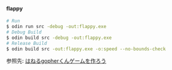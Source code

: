 #### flappy
```sh
# Run
$ odin run src -debug -out:flappy.exe 
# Debug Build
$ odin build src -debug -out:flappy.exe 
# Release Build
$ odin build src -out:flappy.exe -o:speed --no-bounds-check
```

参照先: [はねるgopherくんゲームを作ろう](https://zenn.dev/eihigh/books/ebitengine-book/viewer/flappy1)
